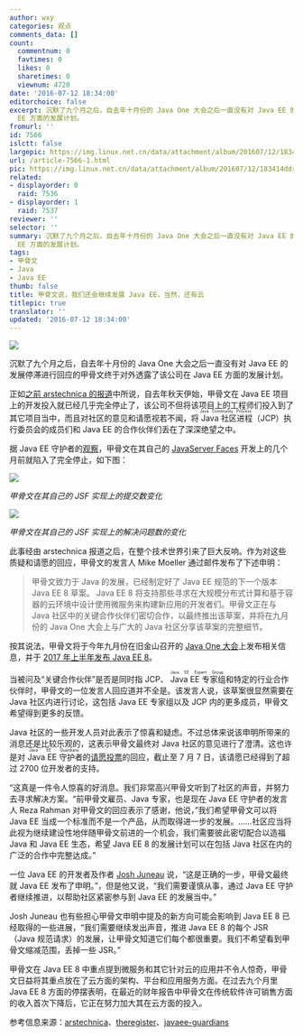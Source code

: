 ```yaml
---
author: wxy
categories: 观点
comments_data: []
count:
  commentnum: 0
  favtimes: 0
  likes: 0
  sharetimes: 0
  viewnum: 4720
date: '2016-07-12 18:34:00'
editorchoice: false
excerpt: 沉默了九个月之后，自去年十月份的 Java One 大会之后一直没有对 Java EE 的发展停滞进行回应的甲骨文终于对外透露了该公司在 Java
  EE 方面的发展计划。
fromurl: ''
id: 7566
islctt: false
largepic: https://img.linux.net.cn/data/attachment/album/201607/12/183414ddrjppm5d15919mw.jpg
url: /article-7566-1.html
pic: https://img.linux.net.cn/data/attachment/album/201607/12/183414ddrjppm5d15919mw.jpg.thumb.jpg
related:
- displayorder: 0
  raid: 7536
- displayorder: 1
  raid: 7537
reviewer: ''
selector: ''
summary: 沉默了九个月之后，自去年十月份的 Java One 大会之后一直没有对 Java EE 的发展停滞进行回应的甲骨文终于对外透露了该公司在 Java
  EE 方面的发展计划。
tags:
- 甲骨文
- Java
- Java EE
thumb: false
title: 甲骨文说，我们还会继续发展 Java EE，当然，还有云
titlepic: true
translator: ''
updated: '2016-07-12 18:34:00'
---
```


![](https://img.linux.net.cn/data/attachment/album/201607/12/183414ddrjppm5d15919mw.jpg)


沉默了九个月之后，自去年十月份的 Java One 大会之后一直没有对 Java EE 的发展停滞进行回应的甲骨文终于对外透露了该公司在 Java EE 方面的发展计划。


正如[之前 arstechnica 的报道](/article-7536-1.html)中所说，自去年秋天伊始，甲骨文在 Java EE 项目上的开发投入就已经几乎完全停止了，该公司不但将该项目上的工程师们投入到了其它项目当中，而且对社区的意见和请愿视若不闻，将<ruby> Java 社区进程 <rp>  （ </rp> <rt>  Java Community Process </rt> <rp>  ） </rp></ruby>（JCP）执行委员会的成员们和 Java EE 的合作伙伴们丢在了深深绝望之中。


据 Java EE 守护者的[观察](https://javaee-guardians.io/lack-of-java-ee-8-progress/)，甲骨文在其自己的 [JavaServer Faces](https://github.com/javaserverfaces/mojarra) 开发上的几个月前就陷入了完全停止，如下图：


  
![](https://img.linux.net.cn/data/attachment/album/201607/12/183416ninpzmifmzpjd1up.jpg)


*甲骨文在其自己的 JSF 实现上的提交数变化*


![](https://img.linux.net.cn/data/attachment/album/201607/12/183418vobfo2f81b5bjob5.jpg)


*甲骨文在其自己的 JSF 实现上的解决问题数的变化*


此事经由 arstechnica 报道之后，在整个技术世界引来了巨大反响。作为对这些质疑和请愿的回应，甲骨文的发言人 Mike Moeller 通过邮件发布了下述申明：



> 
> 甲骨文致力于 Java 的发展，已经制定好了 Java EE 规范的下一个版本 Java EE 8 草案。 Java EE 8 将支持那些寻求在大规模分布式计算和基于容器的云环境中设计使用微服务来构建新应用的开发者们。甲骨文正在与 Java 社区中的关键合作伙伴们密切合作，以最终推出该草案，并将在九月份的 Java One 大会上与广大的 Java 社区分享该草案的完整细节。
> 
> 
> 


按其说法，甲骨文将于今年九月份在旧金山召开的 [Java One 大会](https://www.oracle.com/javaone/index.html)上发布相关信息，并于 [2017 年上半年发布 Java EE 8](https://blogs.oracle.com/theaquarium/entry/java_ee_8_roadmap_update)。


当被问及“关键合作伙伴”是否是同时指 JCP、<ruby> Java EE 专家组 <rp>  （ </rp> <rt>  Java EE Expert Group </rt> <rp>  ） </rp></ruby>和特定的行业合作伙伴时，甲骨文的一位发言人回应道并不全是。该发言人说，该草案很显然需要在 Java 社区内进行讨论，这包括 Java EE 专家组以及 JCP 内的更多成员，甲骨文希望得到更多的反馈。


Java 社区的一些开发人员对此表示了惊喜和疑虑。不过总体来说该申明所带来的消息还是比较乐观的，这表示甲骨文最终对 Java 社区的意见进行了澄清。这也许是对<ruby> Java EE 守护者 <rp>  （ </rp> <rt>  Java EE Guardians </rt> <rp>  ） </rp></ruby>的[请愿投票](https://www.change.org/p/larry-ellison-tell-oracle-to-move-forward-java-ee-as-a-critical-part-of-the-global-it-industry)的回应，截止至 7 月 7 日，该请愿已经得到了超过 2700 位开发者的支持。


“这真是一件令人惊喜的好消息。我们非常高兴甲骨文听到了社区的声音，并努力去寻求解决方案。“前甲骨文雇员、Java 专家，也是现在 Java EE 守护者的发言人 Reza Rahman 对甲骨文的回应表示了感谢，他说，”我们希望甲骨文可以将 Java EE 当成一个标准而不是一个产品，从而取得进一步的发展。……社区应当将此视为继续建设性地伴随甲骨文前进的一个机会，我们需要彼此密切配合以造福 Java 和 Java EE 生态，希望 Java EE 8 的发展计划可以在包括 Java 社区在内的广泛的合作中完整达成。”


一位 Java EE 的开发者及作者 [Josh Juneau](https://jj-blogger.blogspot.com/) 说，“这是正确的一步，甲骨文最终就 Java EE 发布了申明。”，但是他又说，“我们需要谨慎从事，通过 Java EE 守护者继续推进，以帮助社区紧密参与到 Java EE 的发展当中。” 


 Josh Juneau 也有些担心甲骨文申明中提及的新方向可能会影响到 Java EE 8 已经取得的一些进展，“我们需要继续发出声音，推进 Java EE 8 的每个 JSR （Java 规范请求）的发展，让甲骨文知道它们每个都很重要。我们不希望看到甲骨文缩减范围，丢掉一些 JSR。”


甲骨文在 Java EE 8 中重点提到微服务和其它针对云的应用并不令人惊奇，甲骨文日益将其重点放在了云方面的架构、平台和应用服务方面。在过去九个月里 Java EE 8 方面的停摆表明，在最近的财年报告中甲骨文在传统软件许可销售方面的收入首次下降后，它正在努力加大其在云方面的投入。


参考信息来源：[arstechnica](http://arstechnica.com/information-technology/2016/07/not-dead-yet-oracle-promises-big-plans-for-java-ee/)、[theregister](http://www.theregister.co.uk/2016/07/07/oracle_java_ee_8/)、[javaee-guardians](https://javaee-guardians.io/lack-of-java-ee-8-progress/)